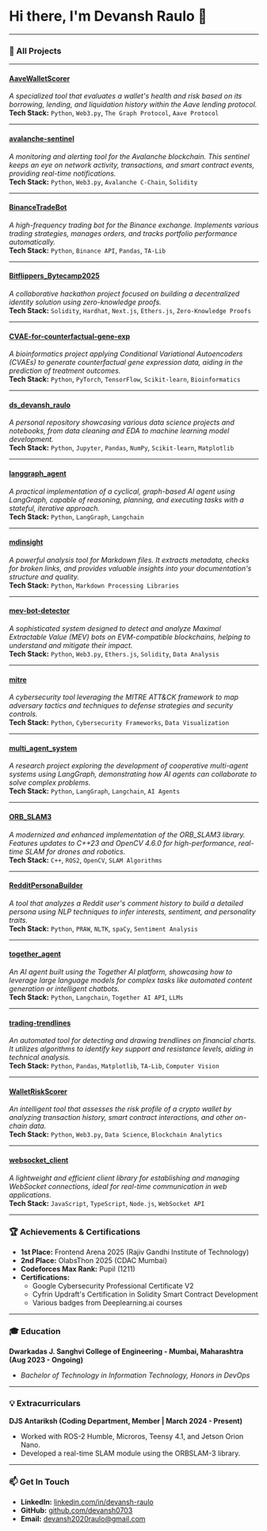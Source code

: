 
# Hi there, I'm Devansh Raulo 👋
---

### 🚀 All Projects




---

#### [**AaveWalletScorer**](https://github.com/devansh0703/AaveWalletScorer)
*A specialized tool that evaluates a wallet's health and risk based on its borrowing, lending, and liquidation history within the Aave lending protocol.*
<br>
**Tech Stack:** `Python`, `Web3.py`, `The Graph Protocol`, `Aave Protocol`

---

#### [**avalanche-sentinel**](https://github.com/devansh0703/avalanche-sentinel)
*A monitoring and alerting tool for the Avalanche blockchain. This sentinel keeps an eye on network activity, transactions, and smart contract events, providing real-time notifications.*
<br>
**Tech Stack:** `Python`, `Web3.py`, `Avalanche C-Chain`, `Solidity`

---

#### [**BinanceTradeBot**](https://github.com/devansh0703/BinanceTradeBot)
*A high-frequency trading bot for the Binance exchange. Implements various trading strategies, manages orders, and tracks portfolio performance automatically.*
<br>
**Tech Stack:** `Python`, `Binance API`, `Pandas`, `TA-Lib`

---

#### [**Bitflippers_Bytecamp2025**](https://github.com/devansh0703/Bitflippers_Bytecamp2025)
*A collaborative hackathon project focused on building a decentralized identity solution using zero-knowledge proofs.*
<br>
**Tech Stack:** `Solidity`, `Hardhat`, `Next.js`, `Ethers.js`, `Zero-Knowledge Proofs`

---

#### [**CVAE-for-counterfactual-gene-exp**](https://github.com/devansh0703/CVAE-for-counterfactual-gene-exp)
*A bioinformatics project applying Conditional Variational Autoencoders (CVAEs) to generate counterfactual gene expression data, aiding in the prediction of treatment outcomes.*
<br>
**Tech Stack:** `Python`, `PyTorch`, `TensorFlow`, `Scikit-learn`, `Bioinformatics`

---

#### [**ds_devansh_raulo**](https://github.com/devansh0703/ds_devansh_raulo)
*A personal repository showcasing various data science projects and notebooks, from data cleaning and EDA to machine learning model development.*
<br>
**Tech Stack:** `Python`, `Jupyter`, `Pandas`, `NumPy`, `Scikit-learn`, `Matplotlib`

---

#### [**langgraph_agent**](https://github.com/devansh0703/langgraph_agent)
*A practical implementation of a cyclical, graph-based AI agent using LangGraph, capable of reasoning, planning, and executing tasks with a stateful, iterative approach.*
<br>
**Tech Stack:** `Python`, `LangGraph`, `Langchain`

---

#### [**mdinsight**](https://github.com/devansh0703/mdinsight)
*A powerful analysis tool for Markdown files. It extracts metadata, checks for broken links, and provides valuable insights into your documentation's structure and quality.*
<br>
**Tech Stack:** `Python`, `Markdown Processing Libraries`

---

#### [**mev-bot-detector**](https://github.com/devansh0703/mev-bot-detector)
*A sophisticated system designed to detect and analyze Maximal Extractable Value (MEV) bots on EVM-compatible blockchains, helping to understand and mitigate their impact.*
<br>
**Tech Stack:** `Python`, `Web3.py`, `Ethers.js`, `Solidity`, `Data Analysis`

---

#### [**mitre**](https://github.com/devansh0703/mitre)
*A cybersecurity tool leveraging the MITRE ATT&CK framework to map adversary tactics and techniques to defense strategies and security controls.*
<br>
**Tech Stack:** `Python`, `Cybersecurity Frameworks`, `Data Visualization`

---

#### [**multi_agent_system**](https://github.com/devansh0703/multi_agent_system)
*A research project exploring the development of cooperative multi-agent systems using LangGraph, demonstrating how AI agents can collaborate to solve complex problems.*
<br>
**Tech Stack:** `Python`, `LangGraph`, `Langchain`, `AI Agents`

---

#### [**ORB_SLAM3**](https://github.com/devansh0703/ORB_SLAM3)
*A modernized and enhanced implementation of the ORB_SLAM3 library. Features updates to C++23 and OpenCV 4.6.0 for high-performance, real-time SLAM for drones and robotics.*
<br>
**Tech Stack:** `C++`, `ROS2`, `OpenCV`, `SLAM Algorithms`

---

#### [**RedditPersonaBuilder**](https://github.com/devansh0703/RedditPersonaBuilder)
*A tool that analyzes a Reddit user's comment history to build a detailed persona using NLP techniques to infer interests, sentiment, and personality traits.*
<br>
**Tech Stack:** `Python`, `PRAW`, `NLTK`, `spaCy`, `Sentiment Analysis`

---

#### [**together_agent**](https://github.com/devansh0703/together_agent)
*An AI agent built using the Together AI platform, showcasing how to leverage large language models for complex tasks like automated content generation or intelligent chatbots.*
<br>
**Tech Stack:** `Python`, `Langchain`, `Together AI API`, `LLMs`

---

#### [**trading-trendlines**](https://github.com/devansh0703/trading-trendlines)
*An automated tool for detecting and drawing trendlines on financial charts. It utilizes algorithms to identify key support and resistance levels, aiding in technical analysis.*
<br>
**Tech Stack:** `Python`, `Pandas`, `Matplotlib`, `TA-Lib`, `Computer Vision`

---

#### [**WalletRiskScorer**](https://github.com/devansh0703/WalletRiskScorer)
*An intelligent tool that assesses the risk profile of a crypto wallet by analyzing transaction history, smart contract interactions, and other on-chain data.*
<br>
**Tech Stack:** `Python`, `Web3.py`, `Data Science`, `Blockchain Analytics`

---

#### [**websocket_client**](https://github.com/devansh0703/websocket_client)
*A lightweight and efficient client library for establishing and managing WebSocket connections, ideal for real-time communication in web applications.*
<br>
**Tech Stack:** `JavaScript`, `TypeScript`, `Node.js`, `WebSocket API`



---

### 🏆 Achievements & Certifications

-   **1st Place:** Frontend Arena 2025 (Rajiv Gandhi Institute of Technology)
-   **2nd Place:** OlabsThon 2025 (CDAC Mumbai)
-   **Codeforces Max Rank:** Pupil (1211)
-   **Certifications:**
    -   Google Cybersecurity Professional Certificate V2
    -   Cyfrin Updraft's Certification in Solidity Smart Contract Development
    -   Various badges from Deeplearning.ai courses

---

### 🎓 Education

**Dwarkadas J. Sanghvi College of Engineering - Mumbai, Maharashtra (Aug 2023 - Ongoing)**
- *Bachelor of Technology in Information Technology, Honors in DevOps*

---

### 💡 Extracurriculars

**DJS Antariksh (Coding Department, Member | March 2024 - Present)**
- Worked with ROS-2 Humble, Microros, Teensy 4.1, and Jetson Orion Nano.
- Developed a real-time SLAM module using the ORBSLAM-3 library.

---

### 📫 Get In Touch

-   **LinkedIn:** [linkedin.com/in/devansh-raulo](https://www.linkedin.com/in/devansh-raulo/)
-   **GitHub:** [github.com/devansh0703](https://github.com/devansh0703)
-   **Email:** [devansh2020raulo@gmail.com](mailto:devansh2020raulo@gmail.com)
